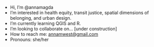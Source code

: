 - Hi, I’m @annamagda
- I’m interested in health equity, transit justice, spatial dimensions of belonging, and urban design. 
- I’m currently learning QGIS and R. 
- I’m looking to collaborate on... [under construction] 
- How to reach me: annamwest@gmail.com 
- Pronouns: she/her 

<!---
annamagda/annamagda is a ✨ special ✨ repository because its `README.md` (this file) appears on your GitHub profile.
You can click the Preview link to take a look at your changes.

--->

